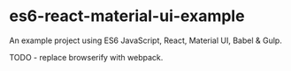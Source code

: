 # es6-react-material-ui-example

An example project using ES6 JavaScript, React, Material UI, Babel & Gulp.

TODO - replace browserify with webpack.
